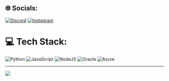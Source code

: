 
## 🌐 Socials:
[![Discord](https://img.shields.io/badge/Discord-%237289DA.svg?logo=discord&logoColor=white)](https://discord.gg/luanrodrigues1288) [![Instagram](https://img.shields.io/badge/Instagram-%23E4405F.svg?logo=Instagram&logoColor=white)](https://instagram.com/luanrodrigues_s) 

# 💻 Tech Stack:
![Python](https://img.shields.io/badge/python-3670A0?style=for-the-badge&logo=python&logoColor=ffdd54) ![JavaScript](https://img.shields.io/badge/javascript-%23323330.svg?style=for-the-badge&logo=javascript&logoColor=%23F7DF1E) ![NodeJS](https://img.shields.io/badge/node.js-6DA55F?style=for-the-badge&logo=node.js&logoColor=white) ![Oracle](https://img.shields.io/badge/Oracle-F80000?style=for-the-badge&logo=oracle&logoColor=white) ![Azure](https://img.shields.io/badge/azure-%230072C6.svg?style=for-the-badge&logo=microsoftazure&logoColor=white)

---
[![](https://visitcount.itsvg.in/api?id=luanrodriguessp&icon=0&color=1)](https://visitcount.itsvg.in)

<!-- Proudly created with GPRM ( https://gprm.itsvg.in ) -->

